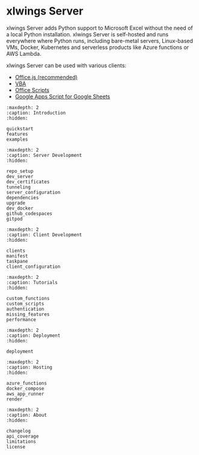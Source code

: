 # xlwings Server

xlwings Server adds Python support to Microsoft Excel without the need of a local Python installation. xlwings Server is self-hosted and runs everywhere where Python runs, including bare-metal servers, Linux-based VMs, Docker, Kubernetes and serverless products like Azure functions or AWS Lambda.

xlwings Server can be used with various clients:

- [Office.js (recommended)](clients.md#officejs-add-in-recommended)
- [VBA](clients.md#vba)
- [Office Scripts](clients.md#office-scripts)
- [Google Apps Script for Google Sheets](clients.md#google-sheets)




```{toctree}
:maxdepth: 2
:caption: Introduction
:hidden:

quickstart
features
examples
```

```{toctree}
:maxdepth: 2
:caption: Server Development
:hidden:

repo_setup
dev_server
dev_certificates
tunneling
server_configuration
dependencies
upgrade
dev_docker
github_codespaces
gitpod
```

```{toctree}
:maxdepth: 2
:caption: Client Development
:hidden:

clients
manifest
taskpane
client_configuration
```

```{toctree}
:maxdepth: 2
:caption: Tutorials
:hidden:

custom_functions
custom_scripts
authentication
missing_features
performance
```
```{toctree}
:maxdepth: 2
:caption: Deployment
:hidden:

deployment
```


```{toctree}
:maxdepth: 2
:caption: Hosting
:hidden:

azure_functions
docker_compose
aws_app_runner
render
```


```{toctree}
:maxdepth: 2
:caption: About
:hidden:

changelog
api_coverage
limitations
license
